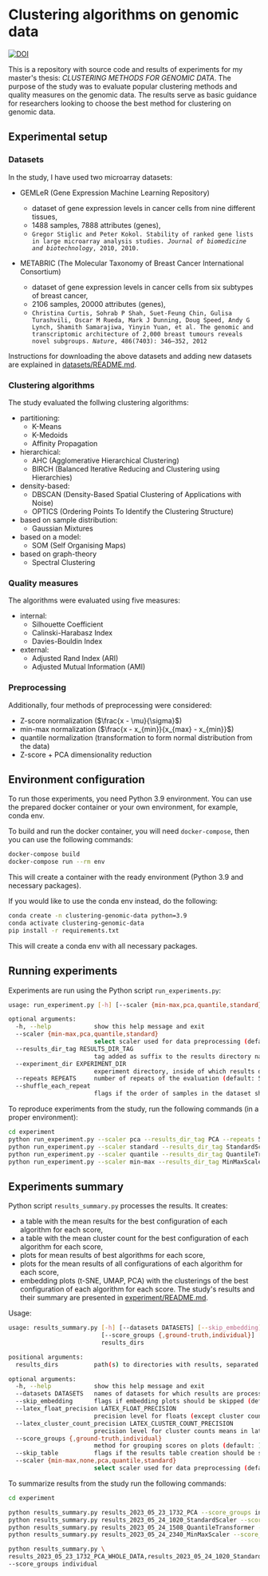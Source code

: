 # Clustering algorithms on genomic data
[![DOI](https://zenodo.org/badge/DOI/10.5281/zenodo.8136372.svg)](https://doi.org/10.5281/zenodo.8136372)

This is a repository with source code and results of experiments for my master's thesis: _CLUSTERING METHODS FOR GENOMIC DATA_. The purpose of the study was to evaluate popular clustering methods and quality measures on the genomic data. The results serve as basic guidance for researchers looking to choose the best method for clustering on genomic data.

## Experimental setup

### Datasets
In the study, I have used two microarray datasets:
* GEMLeR (Gene Expression Machine Learning Repository)
    * dataset of gene expression levels in cancer cells from nine different tissues,
    * 1488 samples, 7888 attributes (genes),
    * `Gregor Stiglic and Peter Kokol. Stability of ranked gene lists in large microarray analysis studies.
`_`Journal of biomedicine and biotechnology`_`, 2010, 2010.`

* METABRIC (The Molecular Taxonomy of Breast Cancer International
Consortium)
    * dataset of gene expression levels in cancer cells from six subtypes of breast cancer,
    * 2106 samples, 20000 attributes (genes),
    * `Christina Curtis, Sohrab P Shah, Suet-Feung Chin, Gulisa Turashvili, Oscar M Rueda, Mark J
Dunning, Doug Speed, Andy G Lynch, Shamith Samarajiwa, Yinyin Yuan, et al. The genomic and
transcriptomic architecture of 2,000 breast tumours reveals novel subgroups. `_`Nature`_`, 486(7403):
346–352, 2012`

Instructions for downloading the above datasets and adding new datasets are explained in [datasets/README.md](./datasets/README.md).

### Clustering algorithms
The study evaluated the follwing clustering algorithms:
* partitioning:
    * K-Means
    * K-Medoids
    * Affinity Propagation
* hierarchical:
    * AHC (Agglomerative Hierarchical Clustering)
    * BIRCH (Balanced Iterative Reducing and Clustering using Hierarchies)
* density-based:
    * DBSCAN (Density-Based Spatial Clustering of Applications with Noise)
    * OPTICS (Ordering Points To Identify the Clustering Structure)
* based on sample distribution:
    * Gaussian Mixtures
* based on a model:
    * SOM (Self Organising Maps)
* based on graph-theory
    * Spectral Clustering

### Quality measures
The algorithms were evaluated using five measures:
* internal:
    * Silhouette Coefficient
    * Calinski-Harabasz Index
    * Davies-Bouldin Index
* external:
    * Adjusted Rand Index (ARI)
    * Adjusted Mutual Information (AMI)


### Preprocessing
Additionally, four methods of preprocessing were considered:
* Z-score normalization ($\frac{x - \mu}{\sigma}$)
* min-max normalization ($\frac{x - x_{min}}{x_{max} - x_{min}}$)
* quantile normalization (transformation to form normal distribution from the data)
* Z-score + PCA dimensionality reduction

## Environment configuration
To run those experiments, you need Python 3.9 environment. You can use the prepared docker container or your own environment, for example, conda env.

To build and run the docker container, you will need `docker-compose`, then you can use the following commands:
```bash
docker-compose build
docker-compose run --rm env
```
This will create a container with the ready environment (Python 3.9 and necessary packages).

If you would like to use the conda env instead, do the following:
```bash
conda create -n clustering-genomic-data python=3.9
conda activate clustering-genomic-data
pip install -r requirements.txt
```
This will create a conda env with all necessary packages.

## Running experiments

Experiments are run using the Python script `run_experiments.py`:
```bash
usage: run_experiment.py [-h] [--scaler {min-max,pca,quantile,standard}] [--results_dir_tag RESULTS_DIR_TAG] [--experiment_dir EXPERIMENT_DIR] [--repeats REPEATS] [--shuffle_each_repeat]

optional arguments:
  -h, --help            show this help message and exit
  --scaler {min-max,pca,quantile,standard}
                        select scaler used for data preprocessing (default: min-max)
  --results_dir_tag RESULTS_DIR_TAG
                        tag added as suffix to the results directory name (default: )
  --experiment_dir EXPERIMENT_DIR
                        experiment directory, inside of which results directory will be created (default: ./experiment)
  --repeats REPEATS     number of repeats of the evaluation (default: 5)
  --shuffle_each_repeat
                        flags if the order of samples in the dataset should be shuffled in each repeat (default: False)
```

To reproduce experiments from the study, run the following commands (in a proper environment):
```bash
cd experiment
python run_experiment.py --scaler pca --results_dir_tag PCA --repeats 5 --shuffle_each_repeat
python run_experiment.py --scaler standard --results_dir_tag StandardScaler --repeats 5 --shuffle_each_repeat
python run_experiment.py --scaler quantile --results_dir_tag QuantileTransformer --repeats 5 --shuffle_each_repeat
python run_experiment.py --scaler min-max --results_dir_tag MinMaxScaler --repeats 5 --shuffle_each_repeat
```

## Experiments summary

Python script `results_summary.py` processes the results. It creates:
* a table with the mean results for the best configuration of each algorithm for each score,
* a table with the mean cluster count for the best configuration of each algorithm for each score,
* plots for mean results of best algorithms for each score,
* plots for the mean results of all configurations of each algorithm for each score,
* embedding plots (t-SNE, UMAP, PCA) with the clusterings of the best configuration of each algorithm for each score.
The study's results and their summary are presented in [experiment/README.md](./experiment/README.md).

Usage:
```bash
usage: results_summary.py [-h] [--datasets DATASETS] [--skip_embedding] [--latex_float_precision LATEX_FLOAT_PRECISION] [--latex_cluster_count_precision LATEX_CLUSTER_COUNT_PRECISION]
                          [--score_groups {,ground-truth,individual}] [--skip_table] [--scaler {min-max,none,pca,quantile,standard}]
                          results_dirs

positional arguments:
  results_dirs          path(s) to directories with results, separated by coma (',')

optional arguments:
  -h, --help            show this help message and exit
  --datasets DATASETS   names of datasets for which results are processed, separated by coma (',') (default: ['GEMLER', 'METABRIC'])
  --skip_embedding      flags if embedding plots should be skipped (default: False)
  --latex_float_precision LATEX_FLOAT_PRECISION
                        precision level for floats (except cluster count means) in latex version of results table (default: 3)
  --latex_cluster_count_precision LATEX_CLUSTER_COUNT_PRECISION
                        precision level for cluster counts means in latex version of results table (default: 1)
  --score_groups {,ground-truth,individual}
                        method for grouping scores on plots (default: )
  --skip_table          flags if the results table creation should be skipped (default: False)
  --scaler {min-max,none,pca,quantile,standard}
                        select scaler used for data preprocessing (default: min-max)
```

To summarize results from the study run the following commands:
```bash
cd experiment

python results_summary.py results_2023_05_23_1732_PCA --score_groups individual --skip_table --scaler pca
python results_summary.py results_2023_05_24_1020_StandardScaler --score_groups individual --skip_table --scaler standard
python results_summary.py results_2023_05_24_1508_QuantileTransformer --score_groups individual --skip_table --scaler quantile
python results_summary.py results_2023_05_24_2340_MinMaxScaler --score_groups individual --skip_table --scaler min-max

python results_summary.py \
results_2023_05_23_1732_PCA_WHOLE_DATA,results_2023_05_24_1020_StandardScaler_WHOLE_DATA,results_2023_05_24_1508_QuantileTransformer_WHOLE_DATA,results_2023_05_24_2340_MinMaxScaler_WHOLE_DATA \
--score_groups individual
```

